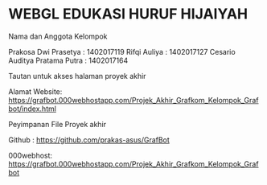 # WEBGL EDUKASI HURUF HIJAIYAH

Nama dan Anggota Kelompok

Prakosa Dwi Prasetya            : 1402017119
Rifqi Auliya                    : 1402017127
Cesario Auditya Pratama Putra   : 1402017164

Tautan untuk akses halaman proyek akhir

Alamat Website:
https://grafbot.000webhostapp.com/Projek_Akhir_Grafkom_Kelompok_Grafbot/index.html

Peyimpanan File Proyek akhir

Github : 
https://github.com/prakas-asus/GrafBot

000webhost:
https://grafbot.000webhostapp.com/Projek_Akhir_Grafkom_Kelompok_Grafbot

